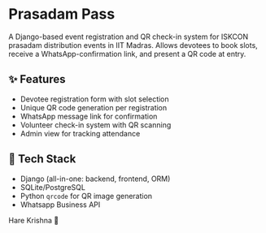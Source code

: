 # Prasadam Pass

A Django-based event registration and QR check-in system for ISKCON prasadam distribution events in IIT Madras.
Allows devotees to book slots, receive a WhatsApp-confirmation link, and present a QR code at entry.

## ✨ Features

- Devotee registration form with slot selection
- Unique QR code generation per registration
- WhatsApp message link for confirmation
- Volunteer check-in system with QR scanning
- Admin view for tracking attendance

## 🚀 Tech Stack

- Django (all-in-one: backend, frontend, ORM)
- SQLite/PostgreSQL
- Python `qrcode` for QR image generation
- Whatsapp Business API

Hare Krishna 🙏
